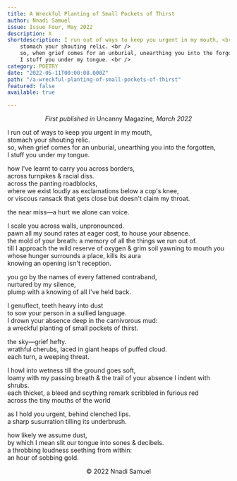 ```yaml
---
title: A Wreckful Planting of Small Pockets of Thirst
author: Nnadi Samuel
issue: Issue Four, May 2022
description: X
shortdescription: I run out of ways to keep you urgent in my mouth, <br />
    stomach your shouting relic. <br />
    so, when grief comes for an unburial, unearthing you into the forgotten, <br />
    I stuff you under my tongue. <br />
category: POETRY
date: "2022-05-11T00:00:08.000Z"
path: "/a-wreckful-planting-of-small-pockets-of-thirst"
featured: false
available: true

---
```


<p style="text-align: center;"><em>First published in</em> Uncanny Magazine<em>, March 2022</em></p>

I run out of ways to keep you urgent in my mouth, <br />
stomach your shouting relic. <br />
so, when grief comes for an unburial, unearthing you into the forgotten, <br />
I stuff you under my tongue. <br />

how I've learnt to carry you across borders, <br />
across turnpikes & racial diss. <br />
across the panting roadblocks, <br /> 
where we exist loudly as exclamations below a cop's knee, <br /> 
or viscous ransack that gets close but doesn't claim my throat. <br />

the near miss—a hurt we alone can voice. <br />

I scale you across walls, unpronounced. <br />
pawn all my sound rates at eager cost, to house your absence. <br />
the mold of your breath: a memory of all the things we run out of. <br />
till I approach the wild reserve of oxygen & grim soil yawning to mouth you <br />
whose hunger surrounds a place, kills its aura <br /> 
knowing an opening isn't reception. <br />

you go by the names of every fattened contraband, <br />
nurtured by my silence, <br />
plump with a knowing of all I've held back. <br />

I genuflect, teeth heavy into dust <br /> 
to sow your person in a sullied language. <br />
I drown your absence deep in the carnivorous mud: <br />
a wreckful planting of small pockets of thirst. <br />

the sky—grief hefty. <br />
wrathful cherubs, laced in giant heaps of puffed cloud. <br />
each turn, a weeping threat. <br />

I howl into wetness till the ground goes soft, <br />
loamy with my passing breath & the trail of your absence I indent with shrubs. <br />
each thicket, a bleed and scything remark scribbled in furious red <br />
across the tiny mouths of the world <br />

as I hold you urgent, behind clenched lips. <br />
a sharp susurration tilling its underbrush. <br />

how likely we assume dust, <br />
by which I mean slit our tongue into sones & decibels. <br />
a throbbing loudness seething from within: <br />
an hour of sobbing gold. <br />


<p style="text-align: center;">© 2022 Nnadi Samuel</p>